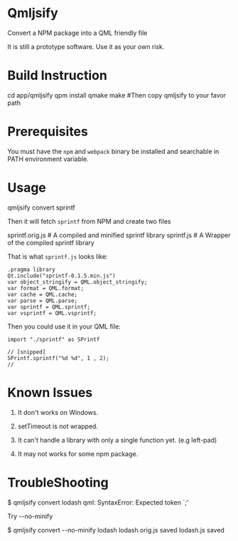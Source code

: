 # Qmljsify
Convert a NPM package into a QML friendly file

It is still a prototype software. Use it as your own risk.

Build Instruction
=================

  cd app/qmljsify
  qpm install
  qmake
  make 
  #Then copy qmljsify to your favor path

Prerequisites
=============

You must have the `npm` and `webpack` binary be installed and searchable in PATH environment variable.

Usage
=====

  qmljsify convert sprintf
  
Then it will fetch `sprintf` from NPM and create two files

  sprintf.orig.js # A compiled and minified sprintf library
  sprintf.js # A Wrapper of the compiled sprintf library

That is what `sprintf.js` looks like:

```
.pragma library
Qt.include("sprintf-0.1.5.min.js")
var object_stringify = QML.object_stringify;
var format = QML.format;
var cache = QML.cache;
var parse = QML.parse;
var sprintf = QML.sprintf;
var vsprintf = QML.vsprintf;
```

Then you could use it in your QML file:

```
import "./sprintf" as SPrintf

// [snipped]
SPrintf.sprintf("%d %d", 1 , 2);
//
```

Known Issues
============

1. It don't works on Windows.

2. setTimeout is not wrapped.

3. It can't handle a library with only a single function yet. (e.g left-pad)

4. It may not works for some npm package.

TroubleShooting
===============

  $ qmljsify convert lodash
  qml: SyntaxError: Expected token `;'

Try --no-minify

  $ qmljsify convert --no-minify lodash
  lodash.orig.js  saved
  lodash.js  saved




